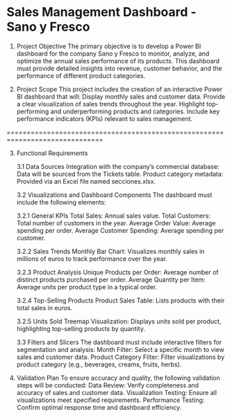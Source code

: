 # Sales Management Dashboard - Sano y Fresco
1. Project Objective
The primary objective is to develop a Power BI dashboard for the company Sano y Fresco to monitor, analyze, and optimize the annual sales performance of its products. This dashboard must provide detailed insights into revenue, customer behavior, and the performance of different product categories.

2. Project Scope
  This project includes the creation of an interactive Power BI dashboard that will:
    Display monthly sales and customer data.
    Provide a clear visualization of sales trends throughout the year.
    Highlight top-performing and underperforming products and categories.
    Include key performance indicators (KPIs) relevant to sales management.

==============================================================================

3. Functional Requirements
   
    3.1 Data Sources
      Integration with the company’s commercial database: Data will be sourced from the Tickets table.
      Product category metadata: Provided via an Excel file named secciones.xlsx.
    
    3.2 Visualizations and Dashboard Components
      The dashboard must include the following elements:
    
    3.2.1 General KPIs
      Total Sales: Annual sales value.
      Total Customers: Total number of customers in the year.
      Average Order Value: Average spending per order.
      Average Customer Spending: Average spending per customer.
    
    3.2.2 Sales Trends
      Monthly Bar Chart: Visualizes monthly sales in millions of euros to track performance over the year.
    
    3.2.3 Product Analysis
      Unique Products per Order: Average number of distinct products purchased per order.
      Average Quantity per Item: Average units per product type in a typical order.
    
    3.2.4 Top-Selling Products
      Product Sales Table: Lists products with their total sales in euros.
    
    3.2.5 Units Sold
      Treemap Visualization: Displays units sold per product, highlighting top-selling products by quantity.
    
    3.3 Filters and Slicers
      The dashboard must include interactive filters for segmentation and analysis:
      Month Filter: Select a specific month to view sales and customer data.
      Product Category Filter: Filter visualizations by product category (e.g., beverages, creams, fruits, herbs).

4. Validation Plan
    To ensure accuracy and quality, the following validation steps will be conducted:
    Data Review: Verify completeness and accuracy of sales and customer data.
    Visualization Testing: Ensure all visualizations meet specified requirements.
    Performance Testing: Confirm optimal response time and dashboard efficiency.



